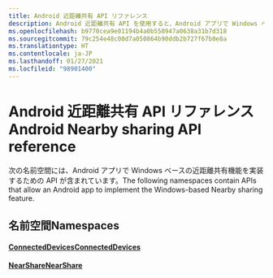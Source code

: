 ```yaml
---
title: Android 近距離共有 API リファレンス
description: Android 近距離共有 API を使用すると、Android アプリで Windows ベースの近距離共有機能を実装できます。
ms.openlocfilehash: b9770cea9e01194b4a0b550947a0638a31b7d318
ms.sourcegitcommit: 79c254e48c00d7a050864b90ddb2b727f67b0e8a
ms.translationtype: HT
ms.contentlocale: ja-JP
ms.lasthandoff: 01/27/2021
ms.locfileid: "98901400"
---
```

# <a name="android-nearby-sharing-api-reference"></a><span data-ttu-id="74398-103">Android 近距離共有 API リファレンス</span><span class="sxs-lookup"><span data-stu-id="74398-103">Android Nearby sharing API reference</span></span>

<span data-ttu-id="74398-104">次の名前空間には、Android アプリで Windows ベースの近距離共有機能を実装するための API が含まれています。</span><span class="sxs-lookup"><span data-stu-id="74398-104">The following namespaces contain APIs that allow an Android app to implement the Windows-based Nearby sharing feature.</span></span>

## <a name="namespaces"></a><span data-ttu-id="74398-105">名前空間</span><span class="sxs-lookup"><span data-stu-id="74398-105">Namespaces</span></span>

#### <a name="connecteddevices"></a>[<span data-ttu-id="74398-106">ConnectedDevices</span><span class="sxs-lookup"><span data-stu-id="74398-106">ConnectedDevices</span></span>](/java/api/com.microsoft.connecteddevices)
#### <a name="nearshare"></a>[<span data-ttu-id="74398-107">NearShare</span><span class="sxs-lookup"><span data-stu-id="74398-107">NearShare</span></span>](/java/api/com.microsoft.connecteddevices.remotesystems.commanding.nearshare)